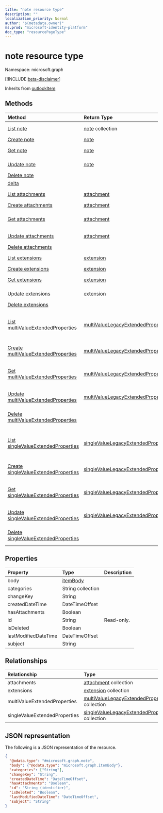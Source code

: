 ```yaml
---
title: "note resource type"
description: ""
localization_priority: Normal
author: "$(metadata.owner)"
ms.prod: "microsoft-identity-platform"
doc_type: "resourcePageType"
---
```


# note resource type

Namespace: microsoft.graph

[!INCLUDE [beta-disclaimer](../../includes/beta-disclaimer.md)]

Inherits from [outlookItem](outlookitem.md)

## Methods

| Method                                                                                      | Return Type                                                                             | Description                                                                                                 |
| :------------------------------------------------------------------------------------------ | :-------------------------------------------------------------------------------------- | :---------------------------------------------------------------------------------------------------------- |
| [List note](../api/note-list.md)                                                            | [note](note.md) collection                                                              | List properties and relationships of a note object.                                                         |
| [Create note](../api/note-create.md)                                                        | [note](note.md)                                                                         | Create a new note object.                                                                                   |
| [Get note](../api/note-get.md)                                                              | [note](note.md)                                                                         | Read properties and relationships of a note object.                                                         |
| [Update note](../api/note-update.md)                                                        | [note](note.md)                                                                         | Update the properties of a note object.                                                                     |
| [Delete note](../api/note-delete.md)                                                        |                                                                                         | Delete a note object.                                                                                       |
| [delta](../api/note-delta.md)                                                               |                                                                                         |                                                                                                             |
| [List attachments](../api/note-list-attachments.md)                                         | [attachment](../resources/-attachment.md)                                               | Get the attachment objects from an attachments navigation property.                                         |
| [Create attachments](../api/note-post-attachments.md)                                       | [attachment](../resources/-attachment.md)                                               | Create a new attachment object.                                                                             |
| [Get attachments](../api/note-get-attachments.md)                                           | [attachment](../resources/-attachment.md)                                               | Read the properties and relationships of an attachment object.                                              |
| [Update attachments](../api/note-update-attachments.md)                                     | [attachment](../resources/-attachment.md)                                               | Update the properties of an attachment object.                                                              |
| [Delete attachments](../api/note-delete-attachments.md)                                     |                                                                                         | Delete an attachment object.                                                                                |
| [List extensions](../api/note-list-extensions.md)                                           | [extension](../resources/-extension.md)                                                 | Get the extension objects from an extensions navigation property.                                           |
| [Create extensions](../api/note-post-extensions.md)                                         | [extension](../resources/-extension.md)                                                 | Create a new extension object.                                                                              |
| [Get extensions](../api/note-get-extensions.md)                                             | [extension](../resources/-extension.md)                                                 | Read the properties and relationships of an extension object.                                               |
| [Update extensions](../api/note-update-extensions.md)                                       | [extension](../resources/-extension.md)                                                 | Update the properties of an extension object.                                                               |
| [Delete extensions](../api/note-delete-extensions.md)                                       |                                                                                         | Delete an extension object.                                                                                 |
| [List multiValueExtendedProperties](../api/note-list-multivalueextendedproperties.md)       | [multiValueLegacyExtendedProperty](../resources/-multivaluelegacyextendedproperty.md)   | Get the multiValueLegacyExtendedProperty objects from a multiValueExtendedProperties navigation property.   |
| [Create multiValueExtendedProperties](../api/note-post-multivalueextendedproperties.md)     | [multiValueLegacyExtendedProperty](../resources/-multivaluelegacyextendedproperty.md)   | Create a new multiValueLegacyExtendedProperty object.                                                       |
| [Get multiValueExtendedProperties](../api/note-get-multivalueextendedproperties.md)         | [multiValueLegacyExtendedProperty](../resources/-multivaluelegacyextendedproperty.md)   | Read the properties and relationships of a multiValueLegacyExtendedProperty object.                         |
| [Update multiValueExtendedProperties](../api/note-update-multivalueextendedproperties.md)   | [multiValueLegacyExtendedProperty](../resources/-multivaluelegacyextendedproperty.md)   | Update the properties of a multiValueLegacyExtendedProperty object.                                         |
| [Delete multiValueExtendedProperties](../api/note-delete-multivalueextendedproperties.md)   |                                                                                         | Delete a multiValueLegacyExtendedProperty object.                                                           |
| [List singleValueExtendedProperties](../api/note-list-singlevalueextendedproperties.md)     | [singleValueLegacyExtendedProperty](../resources/-singlevaluelegacyextendedproperty.md) | Get the singleValueLegacyExtendedProperty objects from a singleValueExtendedProperties navigation property. |
| [Create singleValueExtendedProperties](../api/note-post-singlevalueextendedproperties.md)   | [singleValueLegacyExtendedProperty](../resources/-singlevaluelegacyextendedproperty.md) | Create a new singleValueLegacyExtendedProperty object.                                                      |
| [Get singleValueExtendedProperties](../api/note-get-singlevalueextendedproperties.md)       | [singleValueLegacyExtendedProperty](../resources/-singlevaluelegacyextendedproperty.md) | Read the properties and relationships of a singleValueLegacyExtendedProperty object.                        |
| [Update singleValueExtendedProperties](../api/note-update-singlevalueextendedproperties.md) | [singleValueLegacyExtendedProperty](../resources/-singlevaluelegacyextendedproperty.md) | Update the properties of a singleValueLegacyExtendedProperty object.                                        |
| [Delete singleValueExtendedProperties](../api/note-delete-singlevalueextendedproperties.md) |                                                                                         | Delete a singleValueLegacyExtendedProperty object.                                                          |

## Properties

| Property             | Type                                 | Description |
| :------------------- | :----------------------------------- | :---------- |
| body                 | [itemBody](../resources/itembody.md) |             |
| categories           | String collection                    |             |
| changeKey            | String                               |             |
| createdDateTime      | DateTimeOffset                       |             |
| hasAttachments       | Boolean                              |             |
| id                   | String                               | Read-only.  |
| isDeleted            | Boolean                              |             |
| lastModifiedDateTime | DateTimeOffset                       |             |
| subject              | String                               |             |

## Relationships

| Relationship                  | Type                                                                                              | Description |
| :---------------------------- | :------------------------------------------------------------------------------------------------ | :---------- |
| attachments                   | [attachment](../resources/attachment.md) collection                                               |             |
| extensions                    | [extension](../resources/extension.md) collection                                                 |             |
| multiValueExtendedProperties  | [multiValueLegacyExtendedProperty](../resources/multivaluelegacyextendedproperty.md) collection   |             |
| singleValueExtendedProperties | [singleValueLegacyExtendedProperty](../resources/singlevaluelegacyextendedproperty.md) collection |             |

## JSON representation

The following is a JSON representation of the resource.

<!-- {
  "blockType": "resource",
  "keyProperty": "id",
  "@odata.type": "microsoft.graph.note",
  "baseType": "microsoft.graph.outlookItem",
  "openType": False
}
-->

```json
{
  "@odata.type": "#microsoft.graph.note",
  "body": {"@odata.type": "microsoft.graph.itemBody"},
  "categories": ["String"],
  "changeKey": "String",
  "createdDateTime": "DateTimeOffset",
  "hasAttachments": "Boolean",
  "id": "String (identifier)",
  "isDeleted": "Boolean",
  "lastModifiedDateTime": "DateTimeOffset",
  "subject": "String"
}
```
